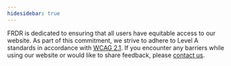 ```yaml
---
hidesidebar: true
---
```

FRDR is dedicated to ensuring that all users have equitable access to our website. As part of this commitment, we strive to adhere to Level A standards in accordance with [WCAG 2.1](https://www.w3.org/TR/WCAG21/). If you encounter any barriers while using our website or would like to share feedback, please [contact us](/repo/contactus).

